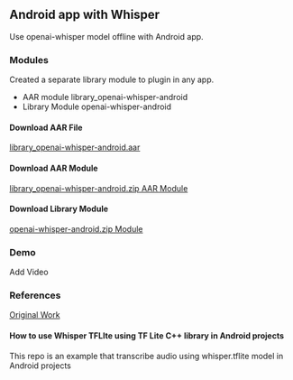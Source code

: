 ## Android app with Whisper

Use openai-whisper model offline with Android app.

### Modules
Created a separate library module to plugin in any app.

- AAR module library_openai-whisper-android
- Library Module openai-whisper-android

#### Download AAR File
[library_openai-whisper-android.aar](https://github.com/DastanIqbal/openai-whisper-android/raw/master/download/library_openai-whisper-android.aar)

#### Download AAR Module
[library_openai-whisper-android.zip AAR Module](https://github.com/DastanIqbal/openai-whisper-android/raw/master/download/library_openai-whisper-android.zip)

#### Download Library Module
[openai-whisper-android.zip Module](https://github.com/DastanIqbal/openai-whisper-android/raw/master/download/openai-whisper-android.zip)


### Demo
Add Video

### References

[Original Work](https://github.com/usefulsensors/openai-whisper)

#### How to use Whisper TFLIte using TF Lite C++ library in Android projects

This repo is an example that transcribe audio using whisper.tflite model in Android projects

